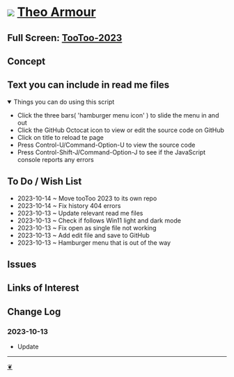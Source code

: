 # [![](https://pushme-pullyou.github.io/assets/svg/octicon.svg )](https://github.com/theo-armour/tootoo-2023/ "Source code on GitHub" ) [Theo Armour]( https://theo-armour.github.io/tootoo-2023/ "Home page" )

<!--  @@@
<div class=iframe-resize ><iframe src= https://theo-armour.github.io/tootoo-2023/ height=100% width=100% ></iframe></div>
_"Templates Read Me" in a resizable window_
@@@  -->

## Full Screen: [TooToo-2023](  https://theo-armour.github.io/tootoo-2023/ )


## Concept


## Text you can include in read me files

<details open >

<summary> Things you can do using this script</summary>

* Click the three bars( 'hamburger menu icon' ) to slide the menu in and out
* Click the GitHub Octocat icon to view or edit the source code on GitHub
* Click on title to reload te page
* Press Control-U/Command-Option-U to view the source code
* Press Control-Shift-J/Command-Option-J to see if the JavaScript console reports any errors

</details>

## To Do / Wish List

* 2023-10-14 ~ Move tooToo 2023 to its own repo
* 2023-10-14 ~ Fix history 404 errors
* 2023-10-13 ~ Update relevant read me files
* 2023-10-13 ~ Check if follows Win11 light and dark mode
* 2023-10-13 ~ Fix open as single file not working
* 2023-10-13 ~ Add edit file and save to GitHub
* 2023-10-13 ~ Hamburger menu that is out of the way

## Issues


## Links of Interest


## Change Log


### 2023-10-13

* Update


***

<a title="Hello! Click me to go up to the top" href=javascript:window.scrollTo(0,0); > ❦ </a>
